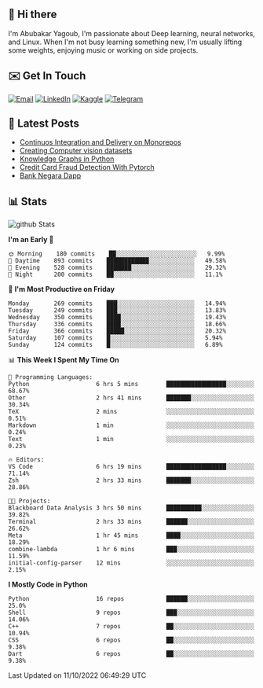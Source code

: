 ## 👋 Hi there

I'm Abubakar Yagoub, I'm passionate about Deep learning, neural networks, and
Linux. When I'm not busy learning something new, I'm usually lifting some
weights, enjoying music or working on side projects.

## ✉️ Get In Touch

[![Email](https://img.shields.io/badge/Email-f1f1f1?style=for-the-badge&logo=gmail&logoColor=0f111a)](mailto:git@blacksuan19.dev)
[![LinkedIn](https://img.shields.io/badge/LinkedIn-0077B5?style=for-the-badge&logo=linkedin&logoColor=white)](https://www.linkedin.com/in/blacksuan19/)
[![Kaggle](https://img.shields.io/badge/Kaggle-5acfff?style=for-the-badge&logo=kaggle&logoColor=white)](http://kaggle.com/abubakaryagob/)
[![Telegram](https://img.shields.io/badge/Telegram-2CA5E0?style=for-the-badge&logo=telegram&logoColor=white)](https://t.me/blacksuan19)

## 📩 Latest Posts

<!-- BLOG-POST-LIST:START -->
- [Continuos Integration and Delivery on Monorepos](https://www.blacksuan19.dev/blog/github-actions-monorepos/)
- [Creating Computer vision datasets](https://www.blacksuan19.dev/blog/creating-datasets/)
- [Knowledge Graphs in Python](https://www.blacksuan19.dev/projects/Knowledge_Graphs/)
- [Credit Card Fraud Detection With Pytorch](https://www.blacksuan19.dev/projects/credit-card-fraud-detection-with-pytorch/)
- [Bank Negara Dapp](https://www.blacksuan19.dev/projects/bank-negara/)
<!-- BLOG-POST-LIST:END -->

## 📊 Stats

![github Stats](https://github-readme-stats.vercel.app/api?username=blacksuan19&theme=github_dark&show_icons=true&count_private=true&custom_title=Github%20Stats&hide_border=true)

<!--START_SECTION:waka-->
**I'm an Early 🐤** 

```text
🌞 Morning    180 commits    ██░░░░░░░░░░░░░░░░░░░░░░░   9.99% 
🌆 Daytime    893 commits    ████████████░░░░░░░░░░░░░   49.58% 
🌃 Evening    528 commits    ███████░░░░░░░░░░░░░░░░░░   29.32% 
🌙 Night      200 commits    ██░░░░░░░░░░░░░░░░░░░░░░░   11.1%

```
📅 **I'm Most Productive on Friday** 

```text
Monday       269 commits    ███░░░░░░░░░░░░░░░░░░░░░░   14.94% 
Tuesday      249 commits    ███░░░░░░░░░░░░░░░░░░░░░░   13.83% 
Wednesday    350 commits    ████░░░░░░░░░░░░░░░░░░░░░   19.43% 
Thursday     336 commits    ████░░░░░░░░░░░░░░░░░░░░░   18.66% 
Friday       366 commits    █████░░░░░░░░░░░░░░░░░░░░   20.32% 
Saturday     107 commits    █░░░░░░░░░░░░░░░░░░░░░░░░   5.94% 
Sunday       124 commits    █░░░░░░░░░░░░░░░░░░░░░░░░   6.89%

```


📊 **This Week I Spent My Time On** 

```text
💬 Programming Languages: 
Python                   6 hrs 5 mins        █████████████████░░░░░░░░   68.67% 
Other                    2 hrs 41 mins       ███████░░░░░░░░░░░░░░░░░░   30.34% 
TeX                      2 mins              ░░░░░░░░░░░░░░░░░░░░░░░░░   0.51% 
Markdown                 1 min               ░░░░░░░░░░░░░░░░░░░░░░░░░   0.24% 
Text                     1 min               ░░░░░░░░░░░░░░░░░░░░░░░░░   0.23%

🔥 Editors: 
VS Code                  6 hrs 19 mins       █████████████████░░░░░░░░   71.14% 
Zsh                      2 hrs 33 mins       ███████░░░░░░░░░░░░░░░░░░   28.86%

🐱‍💻 Projects: 
Blackboard Data Analysis 3 hrs 50 mins       ██████████░░░░░░░░░░░░░░░   39.82% 
Terminal                 2 hrs 33 mins       ██████░░░░░░░░░░░░░░░░░░░   26.62% 
Meta                     1 hr 45 mins        ████░░░░░░░░░░░░░░░░░░░░░   18.29% 
combine-lambda           1 hr 6 mins         ███░░░░░░░░░░░░░░░░░░░░░░   11.59% 
initial-config-parser    12 mins             ░░░░░░░░░░░░░░░░░░░░░░░░░   2.15%

```

**I Mostly Code in Python** 

```text
Python                   16 repos            ██████░░░░░░░░░░░░░░░░░░░   25.0% 
Shell                    9 repos             ███░░░░░░░░░░░░░░░░░░░░░░   14.06% 
C++                      7 repos             ██░░░░░░░░░░░░░░░░░░░░░░░   10.94% 
CSS                      6 repos             ██░░░░░░░░░░░░░░░░░░░░░░░   9.38% 
Dart                     6 repos             ██░░░░░░░░░░░░░░░░░░░░░░░   9.38%

```



 Last Updated on 11/10/2022 06:49:29 UTC
<!--END_SECTION:waka-->
